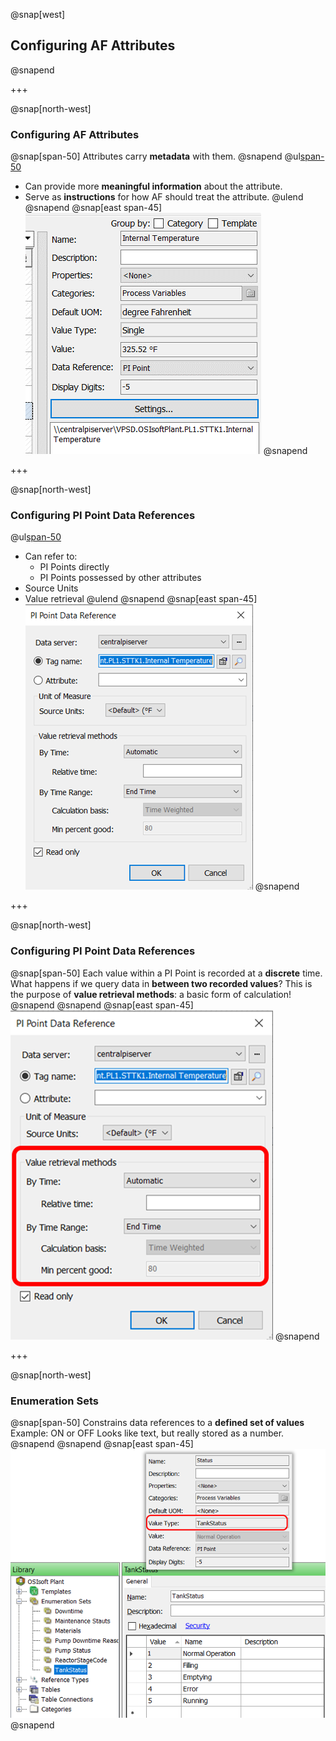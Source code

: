 @snap[west]
## Configuring AF Attributes
@snapend

+++

@snap[north-west]
### Configuring AF Attributes
@snap[span-50]
Attributes carry **metadata** with them.
@snapend
@ul[span-50](false)
- Can provide more **meaningful information** about the attribute.
- Serve as **instructions** for how AF should treat the attribute.
@ulend
@snapend
@snap[east span-45]
![](assets/img/pse-attribute-configuration.png)
@snapend

+++

@snap[north-west]
### Configuring PI Point Data References
@ul[span-50](false)
- Can refer to:
    - PI Points directly
    - PI Points possessed by other attributes
- Source Units
- Value retrieval
@ulend
@snapend
@snap[east span-45]
![](assets/img/pse-pi-point-data-reference-config.png)
@snapend

+++

@snap[north-west]
### Configuring PI Point Data References
@snap[span-50]
Each value within a PI Point is recorded at a **discrete** time.
What happens if we query data in **between two recorded values**?
This is the purpose of **value retrieval methods**: a basic form of calculation!
@snapend
@snapend
@snap[east span-45]
![height=400](assets/img/pse-pi-point-data-reference-config-value-retrieval.png)
@snapend

+++

@snap[north-west]
### Enumeration Sets
@snap[span-50]
Constrains data references to a **defined set of values** 
Example: ON or OFF
Looks like text, but really stored as a number.
@snapend
@snapend
@snap[east span-45]
![height=400](assets/img/pse-enumeration-sets.png)
@snapend